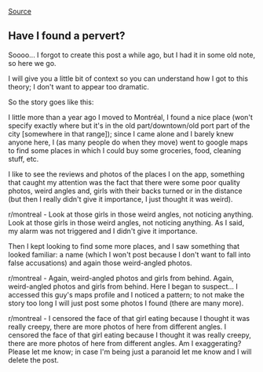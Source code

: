 [Source](https://www.reddit.com/r/montreal/comments/1fq8i6h/have_i_found_a_pervert/)

## Have I found a pervert?
Soooo... I forgot to create this post a while ago, but I had it in some old note, so here we go.

I will give you a little bit of context so you can understand how I got to this theory; I don't want to appear too dramatic.

So the story goes like this:

I little more than a year ago I moved to Montréal, I found a nice place (won't specify exactly where but it's in the old part/downtown/old port part of the city [somewhere in that range]); since I came alone and I barely knew anyone here, I (as many people do when they move) went to google maps to find some places in which I could buy some groceries, food, cleaning stuff, etc.

I like to see the reviews and photos of the places I on the app, something that caught my attention was the fact that there were some poor quality photos, weird angles and, girls with their backs turned or in the distance (but then I really didn't give it importance, I just thought it was weird).

r/montreal - Look at those girls in those weird angles, not noticing anything.
Look at those girls in those weird angles, not noticing anything.
As I said, my alarm was not triggered and I didn't give it importance.

Then I kept looking to find some more places, and I saw something that looked familiar: a name (which I won't post because I don't want to fall into false accusations) and again those weird-angled photos.

r/montreal - Again, weird-angled photos and girls from behind.
Again, weird-angled photos and girls from behind.
Here I began to suspect... I accessed this guy's maps profile and I noticed a pattern; to not make the story too long I will just post some photos I found (there are many more).

r/montreal - I censored the face of that girl eating because I thought it was really creepy, there are more photos of here from different angles.
I censored the face of that girl eating because I thought it was really creepy, there are more photos of here from different angles.
Am I exaggerating? Please let me know; in case I'm being just a paranoid let me know and I will delete the post.
